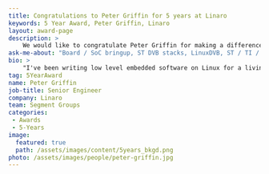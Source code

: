 ```yaml
---
title: Congratulations to Peter Griffin for 5 years at Linaro
keywords: 5 Year Award, Peter Griffin, Linaro
layout: award-page
description: >
    We would like to congratulate Peter Griffin for making a difference in open source at Linaro for 5 years.
ask-me-about: "Board / SoC bringup, ST DVB stacks, LinuxDVB, ST / TI / Renesas chipsets"
bio: >
    "I've been writing low level embedded software on Linux for a living since 2007 and before that as a hobbyist. Professionally first at an embedded Linux consultancy where I worked extensively doing SoC and board bringups, either for the silicon vendor or OEM custom hardware. In particular I worked a lot with Renesas SH2A/SH4 chipsets and TI (Davinci / OMAP), and an architecture port to CR16C+. Since 2010 I've been working at ST on their range of STB chipsets, in particular their new DVB stack SDK2, where my main contributions were SMP ARM enablement of multimedia drivers , AVSync within Dolby specs, PlayReady DRM, LinuxDVB HW demux, demodulator and tuners and power management across the stack to overcome thermal issues. I also got involved with customer support, occasionally on site."
tag: 5YearAward
name: Peter Griffin
job-title: Senior Engineer
company: Linaro
team: Segment Groups
categories:
 - Awards
 - 5-Years
image:
  featured: true
  path: /assets/images/content/5years_bkgd.png
photo: /assets/images/people/peter-griffin.jpg
---
```

